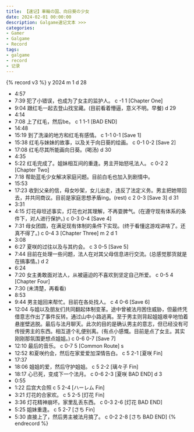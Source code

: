 ```yaml
---
title: 【速记】車輪の国、向日葵の少女
date: 2024-02-01 00:00:00
description: Galgame速记文本 >>> 
categories:
- Gamer
- Galgame
- Record
tags:
- galgame
- record
- 记录
---
```


{% record v3 %}
y 2024
m 1
d 28
- 4:57
- 7:39
犯了小错误，也成为了女主的监护人。
c -1 1 [Chapter One]
- 9:04
跟红毛一起去登山找宝藏。(目前看着懵逼，意义不明。早餐)
d 29
- 4:14
- 7:08
上了红毛，然后be。
c 1 1-1 [BAD END]
- 14:48
- 15:19
到了洗澡的地方和红毛有感情。
c 1-1 0-1 [Save 1]
- 15:38
红毛与妹妹的故事，以及关于向日葵的绘画。
c 0-1 0-2 [Save 2]
- 17:08
红毛尽其所能画向日葵。(喝汤)
d 30
- 4:35
- 5:22
红毛完成了。姐妹相互间的重逢。男主开始怒吼法人。
c 0-2 2 [Chapter Two]
- 7:18
帮助蓝毛少女解决家庭问题。目前白毛也加入到剧情中。
- 15:53
- 17:23
收到父亲的信，母女吵架，女儿出走，违反了法定义务。男主把她带回去，并共同商议。目前是家庭思想矛盾ing。(rest)
c 2 0-3 [Save 3]
d 31
- 3:31
- 4:15
灯花母坦述事实，灯花也对其理解，不再耍脾气。(在遵守现有体系的条件下，对人进行保护。)
c 0-3 0-4 [Save 4]
- 7:31
母女团圆，在满足现有体制的条件下实现。(终于看懂这游戏讲啥了。还真不得了。)
c 0-4 3 [Chapter Three]
m 2
d 1
- 3:08
- 6:27
夏咲的过往以及与其约会。
c 3 0-5 [Save 5]
- 7:44
目前在处理一些问题，法人在对其父母信息进行交流。(总感觉那货就是在搞事情。)
d 2
- 6:24
- 7:20
女主勇敢面对法人，从被逼迫的不喜欢到坚定自己所爱。
c 0-5 4 [Chapter Four]
- 7:30
(未清楚，再看看)
- 8:53
- 9:44
男主姐回来帮忙。目前在各处找人。
c 4 0-6 [Save 6]
- 12:04
与姐以及朋友们共同翻起体制变革。途中曾被法月困住威胁，但最终凭借意志作出了事件反转。通过山中小路逃离。至于男主则背起姐姐艰辛地怕着悬崖壁逃脱。最后与法月聊天。此次的目的是确认男主的意志，但已经没有可传授男主的东西。相互道个礼便别离。(有点小感慨。目前是点了女主。其实刚刚那氛围更想点姐姐。)
c 0-6 0-7 [Save 7]
- 12:10
最后的音乐。
c 0-7 5 [Common Route] s
- 12:52
和夏咲约会，然后在家爱爱加深情告白。
c 5 2-1 [夏咲 Fin]
- 17:37
- 18:06
姐姐的爱，然后守护姐姐。
c 5 2-2 [璃々子 Fin]
- 18:17
心已死，变成下一个法月。
c 0-6 2-3 [夏咲 BAD END]
d 3
- 0:55
- 1:22
后宫大合照
c 5 2-4 [ハーレム Fin]
- 3:21
灯花的合家欢。
c 5 2-5 [灯花 Fin]
- 3:36
灯花精神崩坏。家里乱丢东西。
c 0-3 2-6 [灯花 BAD END]
- 5:25
姐妹重逢。
c 5 2-7 [さち Fin]
- 5:30
直接上了，然后男主被法月搞了。
c 0-2 2-8 [さち BAD END]
{% endrecord %}